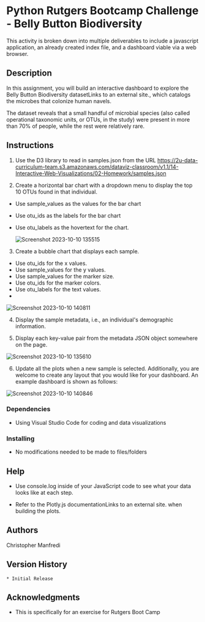 # Python Rutgers Bootcamp Challenge - Belly Button Biodiversity

This activity is broken down into multiple deliverables to include a javascript application, an already created index file, and a dashboard viable via a web browser. 

## Description

In this assignment, you will build an interactive dashboard to explore the Belly Button Biodiversity datasetLinks to an external site., which catalogs the microbes that colonize human navels.

The dataset reveals that a small handful of microbial species (also called operational taxonomic units, or OTUs, in the study) were present in more than 70% of people, while the rest were relatively rare.

## Instructions

1. Use the D3 library to read in samples.json from the URL https://2u-data-curriculum-team.s3.amazonaws.com/dataviz-classroom/v1.1/14-Interactive-Web-Visualizations/02-Homework/samples.json

2. Create a horizontal bar chart with a dropdown menu to display the top 10 OTUs found in that individual.

* Use sample_values as the values for the bar chart
* Use otu_ids as the labels for the bar chart
* Use otu_labels as the hovertext for the chart.

  ![Screenshot 2023-10-10 135515](https://github.com/Connextstrategy/belly-button-challenge/assets/18508699/c6518639-4f51-479c-846b-9ab7704f41a8)


3. Create a bubble chart that displays each sample.
   
* Use otu_ids for the x values.
* Use sample_values for the y values.
* Use sample_values for the marker size.
* Use otu_ids for the marker colors.
* Use otu_labels for the text values.
* 
![Screenshot 2023-10-10 140811](https://github.com/Connextstrategy/belly-button-challenge/assets/18508699/f8b325f3-4fb1-47cb-8f21-e9650d6dd7b1)

4. Display the sample metadata, i.e., an individual's demographic information.

5. Display each key-value pair from the metadata JSON object somewhere on the page.
   
![Screenshot 2023-10-10 135610](https://github.com/Connextstrategy/belly-button-challenge/assets/18508699/b6de6c71-2910-4057-80d0-f9ad2e8b160f)

6. Update all the plots when a new sample is selected. Additionally, you are welcome to create any layout that you would like for your dashboard. An example dashboard is shown as follows:

![Screenshot 2023-10-10 140846](https://github.com/Connextstrategy/belly-button-challenge/assets/18508699/cc160f3d-913c-4f2c-a5d0-644235e0f9a9)


### Dependencies

* Using Visual Studio Code for coding and data visualizations

### Installing

* No modifications needed to be made to files/folders

## Help

* Use console.log inside of your JavaScript code to see what your data looks like at each step.

* Refer to the Plotly.js documentationLinks to an external site. when building the plots.

## Authors

Christopher Manfredi

## Version History

    * Initial Release

## Acknowledgments

* This is specifically for an exercise for Rutgers Boot Camp 
